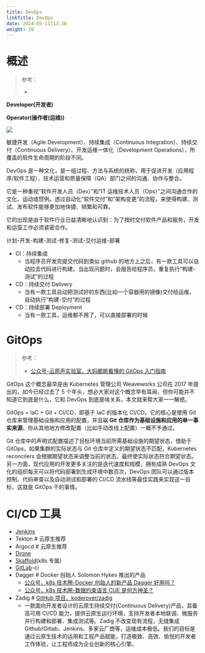 ```yaml
---
title: DevOps
linkTitle: DevOps
date: 2024-05-11T13:38
weight: 20
---
```


# 概述

> 参考：
>
> -

**Developer(开发者)**

**Operator(操作者(运维))**

![](https://notes-learning.oss-cn-beijing.aliyuncs.com/mcelwu/1616077542789-b79d4008-5e43-4380-a6a5-ab0c2b95cdd2.jpeg)

敏捷开发（Agile Development）、持续集成（Continuous Integration）、持续交付（Continuous Delivery）、开发运维一体化（Development Operations），所覆盖的软件生命周期的阶段不同。

DevOps 是一种文化，是一组过程、方法与系统的统称，用于促进开发（应用程序/软件工程）、技术运营和质量保障（QA）部门之间的沟通、协作与整合。

它是一种重视“软件开发人员（Dev）”和“IT 运维技术人员（Ops）”之间沟通合作的文化、运动或惯例。透过自动化“软件交付”和“架构变更”的流程，来使得构建、测试、发布软件能够更加地快捷、频繁和可靠。

它的出现是由于软件行业日益清晰地认识到：为了按时交付软件产品和服务，开发和运营工作必须紧密合作。

计划-开发-构建-测试-修复-测试-交付运维-部署

- CI：持续集成
  - 当程序员开发完提交代码到类似 github 的地方上之后，有一款工具可以自动拉去代码进行构建，当出现问题时，会报告给程序员，重复执行“构建-测试”的过程
- CD：持续交付 Delivery
  - 当有一款工具自动把测试好的东西(比如一个容器用的镜像)交付给运维，自动执行“构建-交付”的过程
- CD：持续部署 Deployment
  - 当有一款工具，运维都不用了，可以直接部署的时候

# GitOps

> 参考：
>
> - [公众号-云原声实验室，大妈都能看懂的 GitOps 入门指南](https://mp.weixin.qq.com/s/JkZP9X2g9TOj6QkrbCDRQQ)

GitOps 这个概念最早是由 Kubernetes 管理公司 Weaveworks 公司在 2017 年提出的，如今已经过去了 5 个年头，想必大家对这个概念早有耳闻，但你可能并不知道它到底是什么，它和 DevOps 到底是啥关系，本文就来帮大家一一解惑。

GitOps = IaC + Git + CI/CD，即基于 IaC 的版本化 CI/CD。它的核心是使用 Git 仓库来管理基础设施和应用的配置，并且**以 Git 仓库作为基础设施和应用的单一事实来源**，你从其他地方修改配置（比如手动改线上配置）一概不予通过。

Git 仓库中的声明式配置描述了目标环境当前所需基础设施的期望状态，借助于 GitOps，如果集群的实际状态与 Git 仓库中定义的期望状态不匹配，Kubernetes reconcilers 会根据期望状态来调整当前的状态，最终使实际状态符合期望状态。
另一方面，现代应用的开发更多关注的是迭代速度和规模，拥有成熟 DevOps 文化的组织每天可以将代码部署到生成环境中数百次，DevOps 团队可以通过版本控制、代码审查以及自动测试和部署的 CI/CD 流水线等最佳实践来实现这一目标，这就是 GitOps 干的事情。

# CI/CD 工具

- [Jenkins](/docs/9.运维/DevOps/Jenkins/Jenkins.md)
- Tekton # 云原生推荐
- Argocd # 云原生推荐
- [Drone](/docs/9.运维/DevOps/Drone/Drone.md)
- [Skaffold](/docs/9.运维/DevOps/Skaffold/Skaffold.md)(k8s 专属)
- [GitLab](/docs/2.编程/Programming%20tools/SCM/GitLab/GitLab.md)-ci
- Dagger # Docker 创始人 Solomon Hykes 推出的产品
  - [公众号，k8s 技术圈-Docker 创始人的新产品 Dagger 好用吗？](https://mp.weixin.qq.com/s/4hwtgV6WJ-60FL1lGHoAQw)
  - [公众号，k8s 技术圈-数据约束语言 CUE 是何方神圣？](https://mp.weixin.qq.com/s/J2Hid1dO8ebkWL5UrVBeyA)
- Zadig # [GitHub 项目，koderover/zadig](https://github.com/koderover/zadig)
  - 一款面向开发者设计的云原生持续交付(Continuous Delivery)产品，具备高可用 CI/CD 能力，提供云原生运行环境，支持开发者本地联调、微服务并行构建和部署、集成测试等。Zadig 不改变现有流程，无缝集成 Github/Gitlab、Jenkins、多家云厂商等，运维成本极低。我们的目标是通过云原生技术的运用和工程产品赋能，打造极致、高效、愉悦的开发者工作体验，让工程师成为企业创新的核心引擎。
